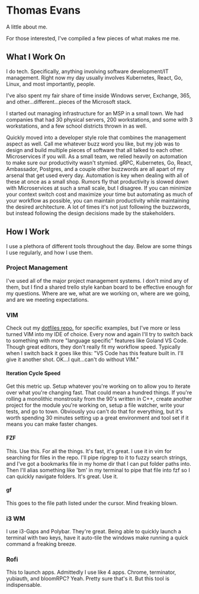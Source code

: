 # Thomas Evans

A little about me. 

For those interested, I've compiled a few pieces of what makes me me. 

## What I Work On

I do tech. Specifically, anything involving software development/IT management. 
Right now my day usually involves Kubernetes, React, Go, Linux, and most importantly, people.

I've also spent my fair share of time inside Windows server, Exchange, 365, and other...different...pieces
of the Microsoft stack.

I started out managing infrastructure for an MSP in a small town. We had companies that had 30 physical servers, 
200 workstations, and some with 3 workstations, and a few school districts thrown in as well. 

Quickly moved into a developer style role that combines the management aspect as well. Call me whatever buzz 
word you like, but my job was to design and build multiple pieces of software that all talked to each other. 
Microservices if you will. As a small team, we relied heavily on automation to make sure our productivity
wasn't stymied. gRPC, Kubernetes, Go, React, Ambassador, Postgres, and a couple other buzzwords are all 
apart of my arsenal that get used every day. Automation is key when dealing with all of these at once
as a small shop. Rumors fly that productivity is slowed down with Microservices at such a small scale,
but I disagree. If you can minimize your context switch cost and maximize your time but automating as much
of your workflow as possible, you can maintain productivity while maintaining the desired architecture. 
A lot of times it's not just following the buzzwords, but instead following the design decisions made by 
the stakeholders.

## How I Work

I use a plethora of different tools throughout the day. Below are some things I use regularly, and 
how I use them.

### Project Management

I've used all of the major project management systems. I don't mind any of them, but I find 
a shared trello style kanban board to be effective enough for my questions. Where are we, what
are we working on, where are we going, and are we meeting expectations. 


### VIM

Check out my [dotfiles repo.](https://github.com/teevans/cfg) for specific examples, but I've more or 
less turned VIM into my IDE of choice. Every now and again I'll try to switch back to something with 
more "language specific" features like Goland VS Code. Though great editors, they don't really fit 
my workflow speed. Typically when I switch back it goes like this: "VS Code has this feature built in. I'll
give it another shot. OK...I quit...can't do without VIM."

#### Iteration Cycle Speed

Get this metric up. Setup whatever you're working on to allow you to iterate over what you're changing fast.
That could mean a hundred things. If you're rolling a monolithic monstrosity from the 90's written in C++,
create another project for the module you're working on, setup a file watcher, write your tests, and 
go to town. Obviously you can't do that for everything, but it's worth spending 30 minutes setting up a 
great environment and tool set if it means you can make faster changes. 

#### FZF

This. Use this. For all the things. It's fast, it's great. I use it in vim for searching for files 
in the repo. I'll pipe ripgrep to it to fuzzy search strings, and I've got a bookmarks file in my 
home dir that I can put folder paths into. Then I'll alias something like 'bm' in my terminal to pipe
that file into fzf so I can quickly navigate folders. It's great. Use it.

#### <leader>gf
This goes to the file path listed under the cursor. Mind freaking blown. 

### i3 WM

I use i3-Gaps and Polybar. They're great. Being able to quickly launch a terminal with two keys, have it 
auto-tile the windows make running a quick command a freaking breeze.

### Rofi

This to launch apps. Admittedly I use like 4 apps. Chrome, terminator, yubiauth, and bloomRPC? Yeah.
Pretty sure that's it. But this tool is indispensable.

  
